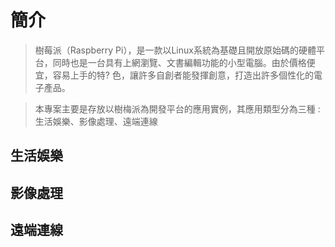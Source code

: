 # 簡介


>樹莓派（Raspberry Pi），是一款以Linux系統為基礎且開放原始碼的硬體平台，同時也是一台具有上網瀏覽、文書編輯功能的小型電腦。由於價格便宜，容易上手的特?
>色，讓許多自創者能發揮創意，打造出許多個性化的電子產品。

>本專案主要是存放以樹梅派為開發平台的應用實例，其應用類型分為三種 : 生活娛樂、影像處理、遠端連線

## 生活娛樂

## 影像處理

## 遠端連線

